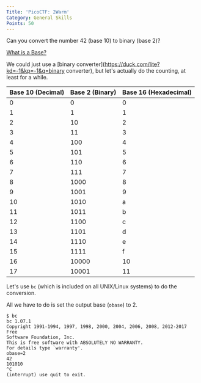 ```yaml
---
Title: 'PicoCTF: 2Warm'
Category: General Skills
Points: 50
---
```


Can you convert the number 42 (base 10) to binary (base 2)? 

[What is a Base?](/what/base/)

We could just use a [binary
converter](https://duck.com/lite?kd=-1&kp=-1&q=binary converter), but
let's actually do the counting, at least for a while.

Base 10 (Decimal)|Base 2 (Binary)|Base 16 (Hexadecimal)
-|-|-
0|0|0
1|1|1
2|10|2
3|11|3
4|100|4
5|101|5
6|110|6
7|111|7
8|1000|8
9|1001|9
10|1010|a
11|1011|b
12|1100|c
13|1101|d
14|1110|e
15|1111|f
16|10000|10
17|10001|11

Let's use `bc` (which is included on all UNIX/Linux systems) to do the
conversion.

All we have to do is set the output base (`obase`) to 2.

```
$ bc
bc 1.07.1
Copyright 1991-1994, 1997, 1998, 2000, 2004, 2006, 2008, 2012-2017 Free
Software Foundation, Inc.
This is free software with ABSOLUTELY NO WARRANTY.
For details type `warranty'. 
obase=2
42
101010
^C
(interrupt) use quit to exit.
```
